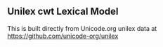 Unilex cwt Lexical Model
----------------------

This is built directly from Unicode.org unilex data at
https://github.com/unicode-org/unilex
